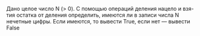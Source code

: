  Дано целое число N (> 0). С помощью операций деления нацело и взя-
 тия остатка от деления определить, имеются ли в записи числа N нечетные
 цифры. Если имеются, то вывести True, если нет — вывести False

